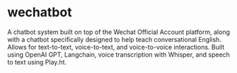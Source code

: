 # wechatbot

A chatbot system built on top of the Wechat Official Account platform, along with a chatbot specifically designed to help teach conversational English. Allows for text-to-text, voice-to-text, and voice-to-voice interactions.
Built using OpenAI GPT, Langchain, voice transcription with Whisper, and speech to text using Play.ht.
